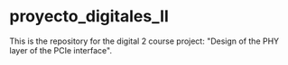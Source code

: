 # proyecto_digitales_II
This is the repository for the digital 2 course project: "Design of the PHY layer of the PCIe interface".

